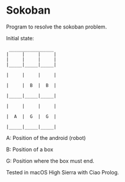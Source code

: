 # Sokoban

Program to resolve the sokoban problem.

Initial state:

	 _________________
	|     |     |     |
	|     |     |     |
	|_____|_____|_____|
	
	|     |     |     |
	
	|     |  B  |  B  |
	
	|_____|_____|_____|
	
	|     |     |     |
	
	|  A  |  G  |  G  |
	
	|_____|_____|_____|

A: Position of the android (robot)

B: Position of a box

G: Position where the box must end.

Tested in macOS High Sierra with Ciao Prolog.
